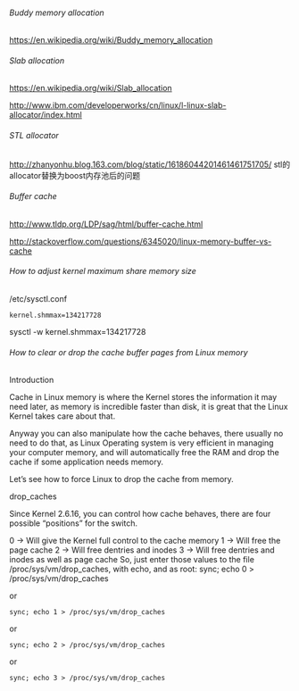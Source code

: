 ###### Buddy memory allocation

https://en.wikipedia.org/wiki/Buddy_memory_allocation

###### Slab allocation

https://en.wikipedia.org/wiki/Slab_allocation

http://www.ibm.com/developerworks/cn/linux/l-linux-slab-allocator/index.html

###### STL allocator

http://zhanyonhu.blog.163.com/blog/static/16186044201461461751705/ stl的allocator替换为boost内存池后的问题

###### Buffer cache

http://www.tldp.org/LDP/sag/html/buffer-cache.html

http://stackoverflow.com/questions/6345020/linux-memory-buffer-vs-cache

###### How to adjust kernel maximum share memory size

/etc/sysctl.conf
```
kernel.shmmax=134217728
```

sysctl -w kernel.shmmax=134217728

###### How to clear or drop the cache buffer pages from Linux memory

Introduction

Cache in Linux memory is where the Kernel stores the information it may need later, as memory is incredible faster than disk, it is great that the Linux Kernel takes care about that.

Anyway you can also manipulate how the cache behaves, there usually no need to do that, as Linux Operating system is very efficient in managing your computer memory, and will automatically free the RAM and drop the cache if some application needs memory.

Let’s see how to force Linux to drop the cache from memory.

drop_caches

Since Kernel 2.6.16, you can control how cache behaves, there are four possible “positions” for the switch.

0 -> Will give the Kernel full control to the cache memory 1 -> Will free the page cache 2 -> Will free dentries and inodes 3 -> Will free dentries and inodes as well as page cache
So, just enter those values to the file /proc/sys/vm/drop_caches, with echo, and as root:
sync; echo 0 > /proc/sys/vm/drop_caches

or
```
sync; echo 1 > /proc/sys/vm/drop_caches
```

or
```
sync; echo 2 > /proc/sys/vm/drop_caches
```

or
```
sync; echo 3 > /proc/sys/vm/drop_caches
```
